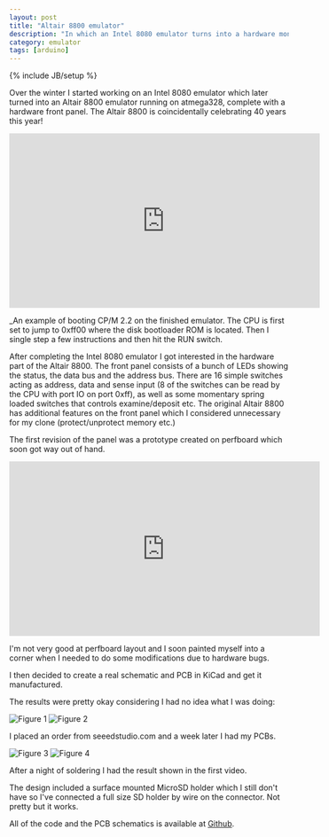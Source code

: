 ```yaml
---
layout: post
title: "Altair 8800 emulator"
description: "In which an Intel 8080 emulator turns into a hardware monstrosity"
category: emulator
tags: [arduino]
---
```

{% include JB/setup %}

Over the winter I started working on an Intel 8080 emulator which later turned into an Altair 8800 emulator running on atmega328, complete with a hardware front panel. The Altair 8800 is coincidentally celebrating 40 years this year!

<iframe width="560" height="315" src="https://www.youtube.com/embed/sQtJz8nA3Dc" frameborder="0" allowfullscreen></iframe>

_An example of booting CP/M 2.2 on the finished emulator. The CPU is first set to jump to 0xff00 where the disk bootloader ROM is located. Then I single step a few instructions and then hit the RUN switch.

After completing the Intel 8080 emulator I got interested in the hardware part of the Altair 8800. The front panel consists of a bunch of LEDs showing the status, the data bus and the address bus. There are 16 simple switches acting as address, data and sense input (8 of the switches can be read by the CPU with port IO on port 0xff), as well as some momentary spring loaded switches that controls examine/deposit etc. The original Altair 8800 has additional features on the front panel which I considered unnecessary for my clone (protect/unprotect memory etc.)

The first revision of the panel was a prototype created on perfboard which soon got way out of hand.

<iframe width="560" height="315" src="https://www.youtube.com/embed/adbQEPB5qkY" frameborder="0" allowfullscreen></iframe>

I'm not very good at perfboard layout and I soon painted myself into a corner when I needed to do some modifications due to hardware bugs.

I then decided to create a real schematic and PCB in KiCad and get it manufactured.

The results were pretty okay considering I had no idea what I was doing:

![Figure 1]({{site.url}}/assets/img/panel.sch.svg)
![Figure 2]({{site.url}}/assets/img/panel-brd.svg)

I placed an order from seeedstudio.com and a week later I had my PCBs.

![Figure 3]({{site.url}}/assets/img/pcb_manu.jpg)
![Figure 4]({{site.url}}/assets/img/finished_pcb.jpg)

After a night of soldering I had the result shown in the first video.

The design included a surface mounted MicroSD holder which I still don't have so I've connected a full size SD holder by wire on the connector. Not pretty but it works.

All of the code and the PCB schematics is available at [Github](http://www.github.com/dankar/altair8800).

